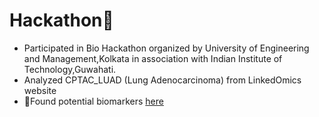 # Hackathon🧪
   <div align="left">
  <ul>
   <li>Participated in Bio Hackathon organized by University of Engineering and Management,Kolkata in association with Indian Institute of        Technology,Guwahati.</li> 
    <li> Analyzed CPTAC_LUAD (Lung Adenocarcinoma) from LinkedOmics website </li></li>
    <li>🧬Found potential biomarkers <a href="https://github.com/Sandhyae2/Hackathon/blob/main/Biomarker%20Discovery%20for%20Lung%20Adenocarcinoma%20Using%20the%20CPTAC_LUAD_.pdf" target="_blank">here</a></li>
    
 </ul>
</div>

